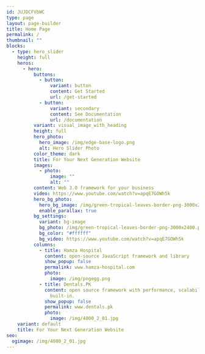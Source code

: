 ```yaml
---
id: JUJDCFVbWC
type: page
layout: page-builder
title: Home Page
permalink: /
thumbnail: ""
blocks:
  - type: hero_slider
    height: full
    heros:
      - hero:
          buttons:
            - button:
                variant: button
                content: Get Started
                url: /get-started
            - button:
                variant: secondary
                content: See Documentation
                url: /documentation
          variant: visual_image_with_heading
          height: full
          hero_photo:
            hero_image: /img/edge-base-logo.png
            alt: Hero Slider Photo
          color_theme: dark
          title: For Your Next Generation Website
          images:
            - photo:
                image: ""
                alt: ""
          content: Web 3.O framework for your business
          video: https://www.youtube.com/watch?v=apqE7GOWh5k
          hero_bg_photo:
            hero_bg_image: /img/green-tropical-leaves-border-png-3000x2400.png
            enable_parallax: true
          bg_settings:
            variant: bg-image
            bg_photo: /img/green-tropical-leaves-border-png-3000x2400.png
            bg_color: "#ffffff"
            bg_video: https://www.youtube.com/watch?v=apqE7GOWh5k
          columns:
            - title: Hamza Hospital
              content: open-source JavaScript framework and library
              show_popup: false
              permalink: www.hamza-hospital.com
              photo:
                image: /img/pngegg.png
            - title: Dentals.PK
              content: open source framework with performance, scalability and security
                built-in.
              show_popup: false
              permalink: www.dentals.pk
              photo:
                image: /img/4000_2_01.jpg
    variant: default
    title: For Your Next Generation Website
seo:
  ogimage: /img/4000_2_01.jpg
---
```

